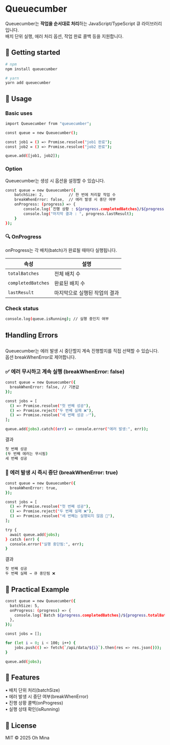 # Queuecumber

Queuecumber는 **작업을 순서대로 처리**하는 JavaScript/TypeScript 큐 라이브러리입니다.  
배치 단위 실행, 에러 처리 옵션, 작업 완료 콜백 등을 지원합니다.

## 📌 Getting started

```bash
# npm
npm install queuecumber

# yarn
yarn add queuecumber
```

## 📌 Usage

### Basic uses

```bash
import Queuecumber from "queuecumber";

const queue = new Queuecumber();

const job1 = () => Promise.resolve("job1 완료");
const job2 = () => Promise.resolve("job2 완료");

queue.add([job1, job2]);
```

### Option

Queuecumber는 생성 시 옵션을 설정할 수 있습니다.

```bash
const queue = new Queuecumber({
    batchSize: 2,           // 한 번에 처리할 작업 수
    breakWhenError: false,  // 에러 발생 시 중단 여부
    onProgress: (progress) => {
        console.log(`진행 상황 : ${progress.completedBatches}/${progress.totalBatches}`);
        console.log("마지막 결과 : ", progress.lastResult);
    }
});
```

### 🔍 OnProgress

onProgress는 각 배치(batch)가 완료될 때마다 실행됩니다.

| 속성               | 설명                          |
| ------------------ | ----------------------------- |
| `totalBatches`     | 전체 배치 수                  |
| `completedBatches` | 완료된 배치 수                |
| `lastResult`       | 마지막으로 실행된 작업의 결과 |

### Check status

```bash
console.log(queue.isRunning); // 실행 중인지 여부
```

## ❗Handling Errors
Queuecumber는 에러 발생 시 중단할지 계속 진행할지를 직접 선택할 수 있습니다.
<br>
옵션 breakWhenError로 제어합니다.

### ✅ 에러 무시하고 계속 실행 (breakWhenError: false)
```bash
const queue = new Queuecumber({
  breakWhenError: false, // 기본값
});

const jobs = [
  () => Promise.resolve("첫 번째 성공"),
  () => Promise.reject("두 번째 실패 ❌"),
  () => Promise.resolve("세 번째 성공 ✅"),
];

queue.add(jobs).catch((err) => console.error("에러 발생:", err));
```

결과
```bash
첫 번째 성공
(두 번째 에러는 무시됨)
세 번째 성공
```

### 🛑 에러 발생 시 즉시 중단 (breakWhenError: true)
```bash
const queue = new Queuecumber({
  breakWhenError: true,
});

const jobs = [
  () => Promise.resolve("첫 번째 성공"),
  () => Promise.reject("두 번째 실패 ❌"),
  () => Promise.resolve("세 번째는 실행되지 않음 🚫"),
];

try {
  await queue.add(jobs);
} catch (err) {
  console.error("실행 중단됨:", err);
}
```

결과
```bash
첫 번째 성공
두 번째 실패 → 큐 중단됨 ❌
```

## 📌 Practical Example

```bash
const queue = new Queuecumber({
  batchSize: 5,
  onProgress: (progress) => {
    console.log(`Batch ${progress.completedBatches}/${progress.totalBatches} 완료`);
  },
});

const jobs = [];

for (let i = 0; i < 100; i++) {
    jobs.push(() => fetch(`/api/data/${i}`).then(res => res.json()));
}

queue.add(jobs);
```

## 📌 Features

• 배치 단위 처리(batchSize)
<br>
• 에러 발생 시 중단 여부(breakWhenError)
<br>
• 진행 상황 콜백(onProgress)
<br>
• 실행 상태 확인(isRunning)


## 📜 License
MIT © 2025 Oh Mina
